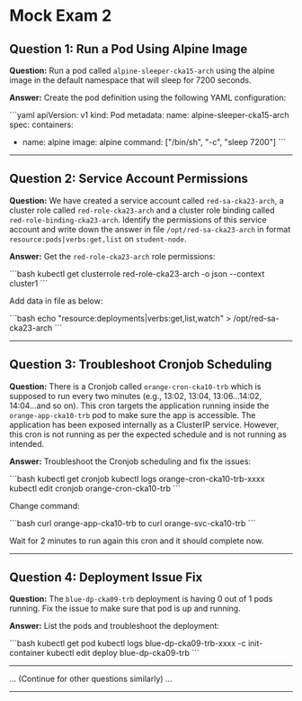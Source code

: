 
# Mock Exam 2

## Question 1: Run a Pod Using Alpine Image
**Question:**
Run a pod called `alpine-sleeper-cka15-arch` using the alpine image in the default namespace that will sleep for 7200 seconds.

**Answer:**
Create the pod definition using the following YAML configuration:

\`\`\`yaml
apiVersion: v1
kind: Pod
metadata:
  name: alpine-sleeper-cka15-arch
spec:
  containers:
  - name: alpine
    image: alpine
    command: ["/bin/sh", "-c", "sleep 7200"]
\`\`\`

---

## Question 2: Service Account Permissions
**Question:**
We have created a service account called `red-sa-cka23-arch`, a cluster role called `red-role-cka23-arch` and a cluster role binding called `red-role-binding-cka23-arch`. Identify the permissions of this service account and write down the answer in file `/opt/red-sa-cka23-arch` in format `resource:pods|verbs:get,list` on `student-node`.

**Answer:**
Get the `red-role-cka23-arch` role permissions:

\`\`\`bash
kubectl get clusterrole red-role-cka23-arch -o json --context cluster1
\`\`\`

Add data in file as below:

\`\`\`bash
echo "resource:deployments|verbs:get,list,watch" > /opt/red-sa-cka23-arch
\`\`\`

---

## Question 3: Troubleshoot Cronjob Scheduling
**Question:**
There is a Cronjob called `orange-cron-cka10-trb` which is supposed to run every two minutes (e.g., 13:02, 13:04, 13:06...14:02, 14:04...and so on). This cron targets the application running inside the `orange-app-cka10-trb` pod to make sure the app is accessible. The application has been exposed internally as a ClusterIP service. However, this cron is not running as per the expected schedule and is not running as intended.

**Answer:**
Troubleshoot the Cronjob scheduling and fix the issues:

\`\`\`bash
kubectl get cronjob
kubectl logs orange-cron-cka10-trb-xxxx
kubectl edit cronjob orange-cron-cka10-trb
\`\`\`

Change command:

\`\`\`bash
curl orange-app-cka10-trb to curl orange-svc-cka10-trb
\`\`\`

Wait for 2 minutes to run again this cron and it should complete now.

---

## Question 4: Deployment Issue Fix
**Question:**
The `blue-dp-cka09-trb` deployment is having 0 out of 1 pods running. Fix the issue to make sure that pod is up and running.

**Answer:**
List the pods and troubleshoot the deployment:

\`\`\`bash
kubectl get pod
kubectl logs blue-dp-cka09-trb-xxxx -c init-container
kubectl edit deploy blue-dp-cka09-trb
\`\`\`

---

... (Continue for other questions similarly) ...

---
